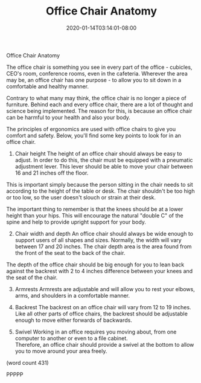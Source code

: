 ﻿---
title: "Office Chair Anatomy"
date: 2020-01-14T03:14:01-08:00
description: "Office Chairs Tips for Web Success"
featured_image: "/images/Office Chairs.jpg"
tags: ["Office Chairs"]
---

Office Chair Anatomy

The office chair is something you see in every part
of the office - cubicles, CEO's room, conference
rooms, even in the cafeteria.  Wherever the area 
may be, an office chair has one purpose - to allow
you to sit down in a comfortable and healthy manner.

Contrary to what many may think, the office chair is 
no longer a piece of furniture.  Behind each and every
office chair, there are a lot of thought and science
being implemented.  The reason for this, is because
an office chair can be harmful to your health and
also your body.

The principles of ergonomics are used with office 
chairs to give you comfort and safety.  Below, you'll
find some key points to look for in an office chair.

1.  Chair height
The height of an office chair should always be easy
to adjust.  In order to do this, the chair must be
equipped with a pneumatic adjustment lever.  This 
lever should be able to move your chair between 16
and 21 inches off the floor.

This is important simply because the person sitting 
in the chair needs to sit according to the height of
the table or desk.  The chair shouldn't be too high
or too low, so the user doesn't slouch or strain at
their desk. 

The important thing to remember is that the knees
should be at a lower height than your hips.  This
will encourage the natural "double C" of the spine 
and help to provide upright support for your body.

2.  Chair width and depth
An office chair should always be wide enough to 
support users of all shapes and sizes.  Normally, the
width will vary between 17 and 20 inches.  The chair
depth area is the area found from the front of the seat
to the back of the chair.

The depth of the office chair should be big enough for
you to lean back against the backrest with 2 to 4 
inches difference between your knees and the seat of
the chair.

3.  Armrests
Armrests are adjustable and will allow you to rest your
elbows, arms, and shoulders in a comfortable manner.

4.  Backrest
The backrest on an office chair will vary from 12 to 
19 inches.  Like all other parts of office chairs, the
backrest should be adjustable enough to move either 
forwards of backwards.  

5.  Swivel
Working in an office requires you moving about, from
one computer to another or even to a file cabinet.  
Therefore, an office chair should provide a swivel at
the bottom to allow you to move around your area 
freely.

(word count 431)

PPPPP

